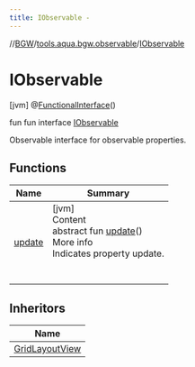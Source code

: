 ```yaml
---
title: IObservable -
---
```

//[BGW](../../../index.md)/[tools.aqua.bgw.observable](../index.md)/[IObservable](index.md)



# IObservable  
 [jvm] @[FunctionalInterface](https://docs.oracle.com/javase/8/docs/api/java/lang/FunctionalInterface.html)()  
  
fun fun interface [IObservable](index.md)

Observable interface for observable properties.

   


## Functions  
  
|  Name |  Summary | 
|---|---|
| <a name="tools.aqua.bgw.observable/IObservable/update/#/PointingToDeclaration/"></a>[update](update.md)| <a name="tools.aqua.bgw.observable/IObservable/update/#/PointingToDeclaration/"></a>[jvm]  <br>Content  <br>abstract fun [update](update.md)()  <br>More info  <br>Indicates property update.  <br><br><br>|


## Inheritors  
  
|  Name | 
|---|
| <a name="tools.aqua.bgw.elements.layoutviews/GridLayoutView///PointingToDeclaration/"></a>[GridLayoutView](../../tools.aqua.bgw.elements.layoutviews/-grid-layout-view/index.md)|

